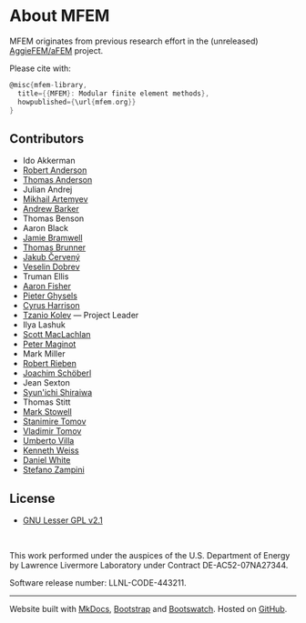 # About MFEM

MFEM originates from previous research effort in the (unreleased) [AggieFEM/aFEM](http://www.math.tamu.edu/research/vigre/archive/2000c-Lazarov.html) project.

Please cite with:
```c
@misc{mfem-library,
  title={{MFEM}: Modular finite element methods},
  howpublished={\url{mfem.org}}
}
```

## Contributors

- Ido Akkerman
- [Robert Anderson](http://people.llnl.gov/anderson110)
- [Thomas Anderson](http://www.its.caltech.edu/~tganders)
- Julian Andrej
- [Mikhail Artemyev](https://github.com/martemyev)
- [Andrew Barker](https://people.llnl.gov/barker29)
- Thomas Benson
- Aaron Black
- [Jamie Bramwell](http://people.llnl.gov/bramwell1)
- [Thomas Brunner](http://people.llnl.gov/brunner6)
- [Jakub Červený](https://www.linkedin.com/in/jcerveny)
- [Veselin Dobrev](http://people.llnl.gov/dobrev1)
- Truman Ellis
- [Aaron Fisher](http://people.llnl.gov/fisher47)
- [Pieter Ghysels](https://crd.lbl.gov/departments/applied-mathematics/scalable-solvers/members/staff-members/pieter-ghysels-2/)
- [Cyrus Harrison](http://people.llnl.gov/harrison37)
- [Tzanio Kolev](http://people.llnl.gov/kolev1) &mdash; Project Leader
- Ilya Lashuk
- [Scott MacLachlan](https://www.math.mun.ca/~smaclachlan)
- [Peter Maginot](http://www.krellinst.org/csgf/alumni/profile?n=maginot2010)
- Mark Miller
- [Robert Rieben](http://people.llnl.gov/rieben1)
- [Joachim Schöberl](http://www.asc.tuwien.ac.at/~schoeberl/wiki/index.php/Joachim_Sch%C3%B6berl)
- Jean Sexton
- [Syun'ichi Shiraiwa](https://www.psfc.mit.edu/people/scientific-staff/syun-ichi-shiraiwa)
- Thomas Stitt
- [Mark Stowell](http://people.llnl.gov/stowell1)
- [Stanimire Tomov](http://icl.cs.utk.edu/~tomov)
- [Vladimir Tomov](http://people.llnl.gov/tomov2)
- [Umberto Villa](http://users.ices.utexas.edu/~uvilla/)
- [Kenneth Weiss](http://people.llnl.gov/weiss27)
- [Daniel White](http://people.llnl.gov/white37)
- [Stefano Zampini](https://ecrc.kaust.edu.sa/Pages/People.aspx)


## License

- [GNU Lesser GPL v2.1](http://www.gnu.org/licenses/lgpl-2.1.html)



<br>

This work performed under the auspices of the U.S. Department of Energy
by Lawrence Livermore Laboratory under Contract DE-AC52-07NA27344.

Software release number: LLNL-CODE-443211.

----

Website built with [MkDocs](http://www.mkdocs.org/), [Bootstrap](http://getbootstrap.com/)
and [Bootswatch](http://bootswatch.com/). Hosted on [GitHub](http://github.com/mfem/).
